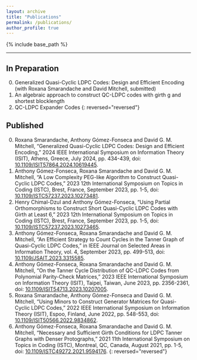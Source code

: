 ```yaml
---
layout: archive
title: "Publications"
permalink: /publications/
author_profile: true
---
```


{% include base_path %}

---

## In Preparation

0. Generalized Quasi-Cyclic LDPC Codes: Design and Efficient Encoding (with Roxana Smarandache and David Mitchell, submitted)
0. An algebraic approach to construct QC-LDPC codes with girth g and shortest blocklength
0. QC-LDPC Expander Codes
{: reversed="reversed"}

## Published

0. Roxana Smarandache, Anthony Gómez-Fonseca and David G. M. Mitchell, “Generalized Quasi-Cyclic LDPC Codes: Design and Efficient Encoding,” 2024 IEEE International Symposium on Information Theory (ISIT), Athens, Greece, July 2024, pp. 434-439, doi: [10.1109/ISIT57864.2024.10619445](https://ieeexplore.ieee.org/document/10619445).
0. Anthony Gómez-Fonseca, Roxana Smarandache and David G. M. Mitchell, “A Low Complexity PEG-like Algorithm to Construct Quasi-Cyclic LDPC Codes,” 2023 12th International Symposium on Topics in Coding (ISTC), Brest, France, September 2023, pp. 1-5, doi: [10.1109/ISTC57237.2023.10273481](https://ieeexplore.ieee.org/document/10273481).
0. Henry Chimal-Dzul and Anthony Gómez-Fonseca, “Using Partial Orthomorphisms to Construct Short Quasi-Cyclic LDPC Codes with Girth at Least 6,” 2023 12th International Symposium on Topics in Coding (ISTC), Brest, France, September 2023, pp. 1-5, doi: [10.1109/ISTC57237.2023.10273465](https://ieeexplore.ieee.org/document/10273465).
0. Anthony Gómez-Fonseca, Roxana Smarandache and David G. M. Mitchell, “An Efficient Strategy to Count Cycles in the Tanner Graph of Quasi-Cyclic LDPC Codes,” in IEEE Journal on Selected Areas in Information Theory, vol. 4, September 2023, pp. 499-513, doi: [10.1109/JSAIT.2023.3315585](https://ieeexplore.ieee.org/document/10251427).
0. Anthony Gómez-Fonseca, Roxana Smarandache and David G. M. Mitchell, “On the Tanner Cycle Distribution of QC-LDPC Codes from Polynomial Parity-Check Matrices,” 2023 IEEE International Symposium on Information Theory (ISIT), Taipei, Taiwan, June 2023, pp. 2356-2361, doi: [10.1109/ISIT54713.2023.10207005](https://ieeexplore.ieee.org/document/10207005).
0. Roxana Smarandache, Anthony Gómez-Fonseca and David G. M. Mitchell, “Using Minors to Construct Generator Matrices for Quasi-Cyclic LDPC Codes,” 2022 IEEE International Symposium on Information Theory (ISIT), Espoo, Finland, June 2022, pp. 548-553, doi: [10.1109/ISIT50566.2022.9834862](https://ieeexplore.ieee.org/document/9834862).
0. Anthony Gómez-Fonseca, Roxana Smarandache and David G. M. Mitchell, “Necessary and Sufficient Girth Conditions for LDPC Tanner Graphs with Denser Protographs,” 2021 11th International Symposium on Topics in Coding (ISTC), Montreal, QC, Canada, August 2021, pp. 1-5, doi: [10.1109/ISTC49272.2021.9594176](https://ieeexplore.ieee.org/document/9594176).
{: reversed="reversed"}
